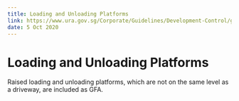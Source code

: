 ```yaml
---
title: Loading and Unloading Platforms
link: https://www.ura.gov.sg/Corporate/Guidelines/Development-Control/gross-floor-area/GFA/LoadingandUnloadingPlatforms
date: 5 Oct 2020
---
```


# Loading and Unloading Platforms

Raised loading and unloading platforms, which are not on the same level as a driveway, are included as GFA.

